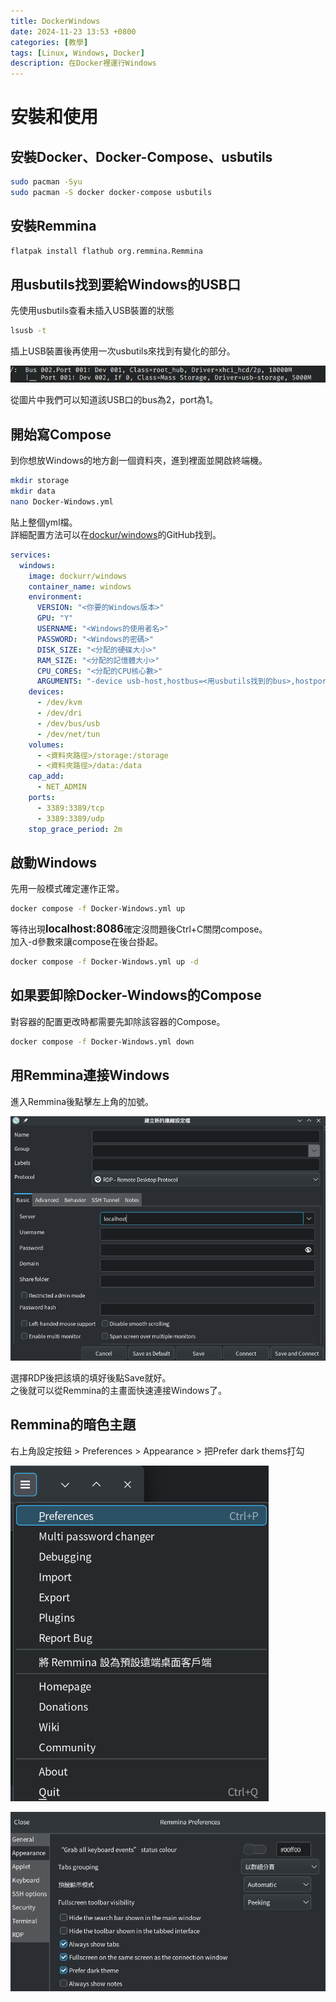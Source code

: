 ```yaml
---
title: DockerWindows
date: 2024-11-23 13:53 +0800
categories: [教學]
tags: [Linux, Windows, Docker]
description: 在Docker裡運行Windows
---
```


# 安裝和使用
## 安裝Docker、Docker-Compose、usbutils
```bash
sudo pacman -Syu
sudo pacman -S docker docker-compose usbutils
```

## 安裝Remmina
```bash
flatpak install flathub org.remmina.Remmina
```

## 用usbutils找到要給Windows的USB口
先使用usbutils查看未插入USB裝置的狀態 <br>
```bash
lsusb -t
```

插上USB裝置後再使用一次usbutils來找到有變化的部分。 <br>

![Desktop View](/assets/img/2024-11-23-DockerWindows/usbutils.png)

從圖片中我們可以知道該USB口的bus為2，port為1。 <br>

## 開始寫Compose
到你想放Windows的地方創一個資料夾，進到裡面並開啟終端機。 <br>
```bash
mkdir storage
mkdir data
nano Docker-Windows.yml
```

貼上整個yml檔。 <br>
詳細配置方法可以在[dockur/windows](https://github.com/dockur/windows)的GitHub找到。 <br>
```yml
services:
  windows:
    image: dockurr/windows
    container_name: windows
    environment:
      VERSION: "<你要的Windows版本>"
      GPU: "Y"
      USERNAME: "<Windows的使用者名>"
      PASSWORD: "<Windows的密碼>"
      DISK_SIZE: "<分配的硬碟大小>"
      RAM_SIZE: "<分配的記憶體大小>"
      CPU_CORES: "<分配的CPU核心數>"
      ARGUMENTS: "-device usb-host,hostbus=<用usbutils找到的bus>,hostport=<用usbutils找到的port>"
    devices:
      - /dev/kvm
      - /dev/dri
      - /dev/bus/usb
      - /dev/net/tun
    volumes:
      - <資料夾路徑>/storage:/storage
      - <資料夾路徑>/data:/data
    cap_add:
      - NET_ADMIN
    ports:
      - 3389:3389/tcp
      - 3389:3389/udp
    stop_grace_period: 2m
```

## 啟動Windows
先用一般模式確定運作正常。 <br>
```bash
docker compose -f Docker-Windows.yml up
```

等待出現<span style="font-weight: bold; font-size: 1.2em;">localhost:8086</span>確定沒問題後Ctrl+C關閉compose。 <br>
加入-d參數來讓compose在後台掛起。 <br>
```bash
docker compose -f Docker-Windows.yml up -d
```

## 如果要卸除Docker-Windows的Compose
對容器的配置更改時都需要先卸除該容器的Compose。 <br>
```bash
docker compose -f Docker-Windows.yml down
```

## 用Remmina連接Windows
進入Remmina後點擊左上角的加號。 <br>

![Desktop View](/assets/img/2024-11-23-DockerWindows/Remmina.png)

選擇RDP後把該填的填好後點Save就好。 <br>
之後就可以從Remmina的主畫面快速連接Windows了。 <br>

## Remmina的暗色主題
右上角設定按鈕 > Preferences > Appearance > 把Prefer dark thems打勾 <br>

![Desktop View](/assets/img/2024-11-23-DockerWindows/RemminaPreferences.png)

![Desktop View](/assets/img/2024-11-23-DockerWindows/RemminaDarkThems.png)
